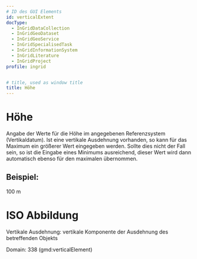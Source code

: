 ```yaml
---
# ID des GUI Elements
id: verticalExtent
docType:
  - InGridDataCollection
  - InGridGeoDataset
  - InGridGeoService
  - InGridSpecialisedTask
  - InGridInformationSystem
  - InGridLiterature
  - InGridProject
profile: ingrid


# title, used as window title
title: Höhe
---
```


# Höhe

Angabe der Werte für die Höhe im angegebenen Referenzsystem (Vertikaldatum).  Ist eine vertikale Ausdehnung vorhanden, so kann für das Maximum ein größerer Wert eingegeben werden. Sollte dies nicht der Fall sein, so ist die Eingabe eines Minimums ausreichend, dieser Wert wird dann automatisch ebenso für den maximalen übernommen.

## Beispiel:

100 m

# ISO Abbildung

Vertikale Ausdehnung: vertikale Komponente der Ausdehnung des betreffenden Objekts

Domain: 338 (gmd:verticalElement)
